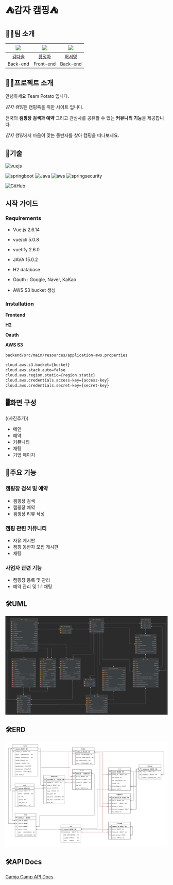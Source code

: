 # ⛺감자 캠핑⛺


## 🙋🏻팀 소개

| <img src="https://avatars.githubusercontent.com/u/59015764?v=4" width="80">  | <img src="https://avatars.githubusercontent.com/u/83811925?v=4" width="80">  | <img src="https://avatars.githubusercontent.com/u/68414987?v=4" width="80">  |
|:----------------------------------------------------------------------------:|:----------------------------------------------------------------------------:|:----------------------------------------------------------------------------:|
|                      [김다슬](https://github.com/Daseull)                       |                      [황정아](https://github.com/jaqkqh15)                      |                      [허서영](https://github.com/hs03130)                       |
|                                   Back-end                                   |                                  Front-end                                   |                                   Back-end                                   |


## 👋🏻프로젝트 소개

안녕하세요 Team Potato 입니다.

*감자 캠핑*은 캠핑족을 위한 사이트 입니다.

전국의 **캠핑장 검색과 예약** 그리고 관심사를 공유할 수 있는 **커뮤니티 기능**을 제공합니다.

*감자 캠핑*에서 마음이 맞는 동반자를 찾아 캠핑을 떠나보세요.


## 🚀기술

![vuejs](https://img.shields.io/badge/Vue.js-35495E?style=for-the-badge&logo=vue.js&logoColor=4FC08D)

![springboot](https://img.shields.io/badge/Spring_boot-6DB33F?style=for-the-badge&logo=spring-boot&logoColor=white)
![Java](https://img.shields.io/badge/java-%23ED8B00.svg?style=for-the-badge&logo=openjdk&logoColor=white)
![aws](https://img.shields.io/badge/Amazon_AWS-232F3E?style=for-the-badge&logo=amazon-aws&logoColor=white)
![springsecurity](https://img.shields.io/badge/Spring_Security-6DB33F?style=for-the-badge&logo=Spring-Security&logoColor=white)

![GitHub](https://img.shields.io/badge/github-%23121011.svg?style=for-the-badge&logo=github&logoColor=white)


## 시작 가이드

### Requirements

- Vue.js 2.6.14
- vue/cli 5.0.8
- vuetify 2.6.0


- JAVA 15.0.2
- H2 database
- Oauth : Google, Naver, KaKao
- AWS S3 bucket 생성

### Installation

**Frontend**

**H2**

**Oauth**


**AWS S3**

`backend/src/main/resources/application-aws.properties`
```properties
cloud.aws.s3.bucket={bucket}
cloud.aws.stack.auto=false
cloud.aws.region.static={region.static}
cloud.aws.credentials.access-key={access-key}
cloud.aws.credentials.secret-key={secret-key}
```

## 🖥️화면 구성
((사진추가))
- 메인
- 예약
- 커뮤니티
- 채팅
- 기업 페이지

## 🏁주요 기능
### 캠핑장 검색 및 예약
- 캠핑장 검색
- 캠핑장 예약
- 캠핑장 리뷰 작성

### 캠핑 관련 커뮤니티
- 자유 게시판
- 캠핑 동반자 모집 게시판
- 채팅

### 사업자 관련 기능
- 캠핑장 등록 및 관리
- 예약 관리 및 1:1 채팅

## 🛠️UML
![감자캠핑_UML.png](backend/감자캠핑_UML.png)
## 🛠️ERD
![감자캠핑_ERD.jpg](backend/감자캠핑_ERD.jpg)
## 🛠️API Docs
[Gamja Camp API Docs](https://documenter.getpostman.com/view/19596204/2s93m4X319)
